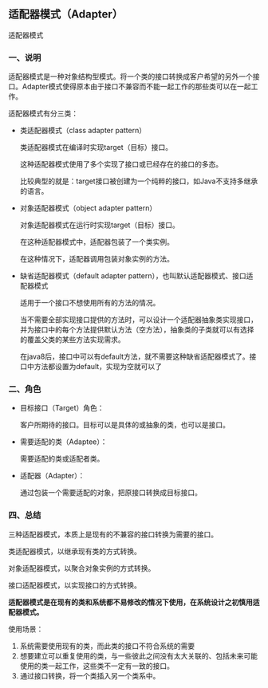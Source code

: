 ## 适配器模式（Adapter）

适配器模式

### 一、说明

适配器模式是一种对象结构型模式。将一个类的接口转换成客户希望的另外一个接口。Adapter模式使得原本由于接口不兼容而不能一起工作的那些类可以在一起工作。

适配器模式有分三类：

- 类适配器模式（class adapter pattern）

  类适配器模式在编译时实现target（目标）接口。

  这种适配器模式使用了多个实现了接口或已经存在的接口的多态。

  比较典型的就是：target接口被创建为一个纯粹的接口，如Java不支持多继承的语言。

- 对象适配器模式（object adapter pattern）

  对象适配器模式在运行时实现target（目标）接口。

  在这种适配器模式中，适配器包装了一个类实例。

  在这种情况下，适配器调用包装对象实例的方法。

- 缺省适配器模式（default adapter pattern），也叫默认适配器模式、接口适配器模式

  适用于一个接口不想使用所有的方法的情况。

  当不需要全部实现接口提供的方法时，可以设计一个适配器抽象类实现接口，并为接口中的每个方法提供默认方法（空方法），抽象类的子类就可以有选择的覆盖父类的某些方法实现需求。

  在java8后，接口中可以有default方法，就不需要这种缺省适配器模式了。接口中方法都设置为default，实现为空就可以了

### 二、角色

- 目标接口（Target）角色：

  客户所期待的接口。目标可以是具体的或抽象的类，也可以是接口。

- 需要适配的类（Adaptee）：

  需要适配的类或适配者类。

- 适配器（Adapter）：

  通过包装一个需要适配的对象，把原接口转换成目标接口。

### 四、总结

三种适配器模式，本质上是现有的不兼容的接口转换为需要的接口。

类适配器模式，以继承现有类的方式转换。

对象适配器模式，以聚合对象实例的方式转换。

接口适配器模式，以实现接口的方式转换。

**适配器模式是在现有的类和系统都不易修改的情况下使用，在系统设计之初慎用适配器模式。**

使用场景：

1) 系统需要使用现有的类，而此类的接口不符合系统的需要
2) 想要建立可以重复使用的类，与一些彼此之间没有太大关联的、包括未来可能使用的类一起工作，这些类不一定有一致的接口。 
3) 通过接口转换，将一个类插入另一个类系中。